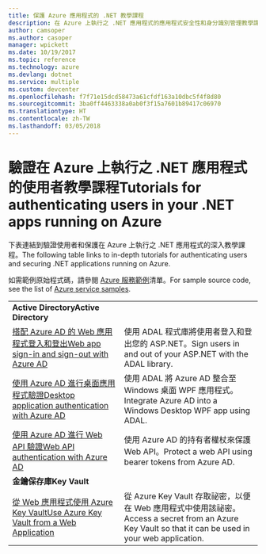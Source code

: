 ```yaml
---
title: 保護 Azure 應用程式的 .NET 教學課程
description: 在 Azure 上執行之 .NET 應用程式的應用程式安全性和身分識別管理教學課程。
author: camsoper
ms.author: casoper
manager: wpickett
ms.date: 10/19/2017
ms.topic: reference
ms.technology: azure
ms.devlang: dotnet
ms.service: multiple
ms.custom: devcenter
ms.openlocfilehash: f7f71e15dcd58473a61cfdf163a10dbc5f4f8d80
ms.sourcegitcommit: 3ba0ff4463338a0ab0f3f15a7601b89417c06970
ms.translationtype: HT
ms.contentlocale: zh-TW
ms.lasthandoff: 03/05/2018
---
```

# <a name="tutorials-for-authenticating-users-in-your-net-apps-running-on-azure"></a><span data-ttu-id="4b45c-103">驗證在 Azure 上執行之 .NET 應用程式的使用者教學課程</span><span class="sxs-lookup"><span data-stu-id="4b45c-103">Tutorials for authenticating users in your .NET apps running on Azure</span></span>

<span data-ttu-id="4b45c-104">下表連結到驗證使用者和保護在 Azure 上執行之 .NET 應用程式的深入教學課程。</span><span class="sxs-lookup"><span data-stu-id="4b45c-104">The following table links to in-depth tutorials for authenticating users and securing .NET applications running on Azure.</span></span>

<span data-ttu-id="4b45c-105">如需範例原始程式碼，請參閱 [Azure 服務範例](https://azure.microsoft.com/resources/samples/?platform=dotnet)清單。</span><span class="sxs-lookup"><span data-stu-id="4b45c-105">For sample source code, see the list of [Azure service samples](https://azure.microsoft.com/resources/samples/?platform=dotnet).</span></span>

| | |
|---|---|
|<span data-ttu-id="4b45c-106">**Active Directory**</span><span class="sxs-lookup"><span data-stu-id="4b45c-106">**Active Directory**</span></span>||
| <span data-ttu-id="4b45c-107">[搭配 Azure AD 的 Web 應用程式登入和登出][1]</span><span class="sxs-lookup"><span data-stu-id="4b45c-107">[Web app sign-in and sign-out with Azure AD][1]</span></span> | <span data-ttu-id="4b45c-108">使用 ADAL 程式庫將使用者登入和登出您的 ASP.NET。</span><span class="sxs-lookup"><span data-stu-id="4b45c-108">Sign users in and out of your ASP.NET with the ADAL library.</span></span>
| <span data-ttu-id="4b45c-109">[使用 Azure AD 進行桌面應用程式驗證][2]</span><span class="sxs-lookup"><span data-stu-id="4b45c-109">[Desktop application authentication with Azure AD][2]</span></span>| <span data-ttu-id="4b45c-110">使用 ADAL 將 Azure AD 整合至 Windows 桌面 WPF 應用程式。</span><span class="sxs-lookup"><span data-stu-id="4b45c-110">Integrate Azure AD into a Windows Desktop WPF app using ADAL.</span></span> | 
| <span data-ttu-id="4b45c-111">[使用 Azure AD 進行 Web API 驗證][3]</span><span class="sxs-lookup"><span data-stu-id="4b45c-111">[Web API authentication with Azure AD][3]</span></span> | <span data-ttu-id="4b45c-112">使用 Azure AD 的持有者權杖來保護 Web API。</span><span class="sxs-lookup"><span data-stu-id="4b45c-112">Protect a web API using bearer tokens from Azure AD.</span></span> |
|<span data-ttu-id="4b45c-113">**金鑰保存庫**</span><span class="sxs-lookup"><span data-stu-id="4b45c-113">**Key Vault**</span></span>||
| <span data-ttu-id="4b45c-114">[從 Web 應用程式使用 Azure Key Vault][4]</span><span class="sxs-lookup"><span data-stu-id="4b45c-114">[Use Azure Key Vault from a Web Application][4]</span></span> | <span data-ttu-id="4b45c-115">從 Azure Key Vault 存取祕密，以便在 Web 應用程式中使用該祕密。</span><span class="sxs-lookup"><span data-stu-id="4b45c-115">Access a secret from an Azure Key Vault so that it can be used in your web application.</span></span> | 

[1]: /azure/active-directory/develop/active-directory-devquickstarts-webapp-dotnet
[2]: /azure/active-directory/develop/active-directory-devquickstarts-dotnet
[3]: /azure/active-directory/develop/active-directory-devquickstarts-webapi-dotnet
[4]: /azure/key-vault/key-vault-use-from-web-application
